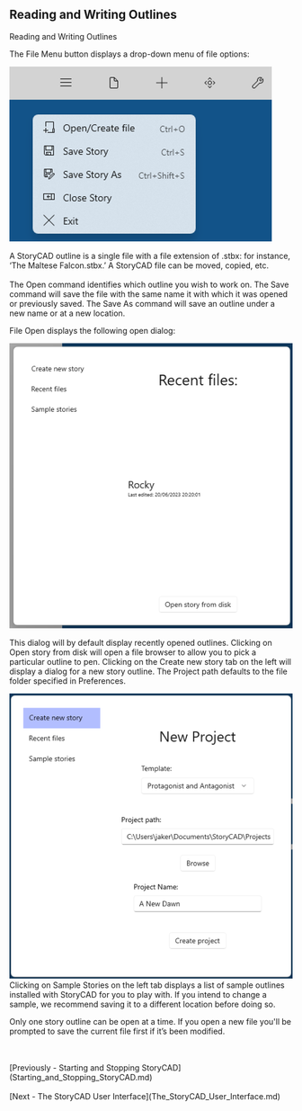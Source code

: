 ## Reading and Writing Outlines ##
Reading and Writing Outlines <br/>

The File Menu button displays a drop-down menu of file options: <br/>

![](File-Menu.png)


A StoryCAD outline is a single file with a file extension of .stbx: for instance, ‘The Maltese Falcon.stbx.’   A StoryCAD file can be moved, copied, etc. <br/>
  <br/>
The Open command identifies which outline you wish to work on. The Save command will save the file with the same name it with which it was opened or previously saved. The Save As command will save an outline under a new name or at a new location.  <br/>

File Open displays the following open dialog: <br/>

![](File-Open-Dialog.png)

This dialog will by default display recently opened outlines. Clicking on Open story from disk will open a file browser to allow you to pick a particular outline to pen.  Clicking on the Create new story tab on the left will display a dialog for a new story outline. The Project path defaults to the file folder specified in Preferences. <br/>

![](Create-New-Outline-Dialog.png)
  <br/>
Clicking on Sample Stories on the left tab displays a list of sample outlines installed with StoryCAD for you to play with. If you intend to change a sample, we recommend saving it to a different location before doing so. <br/>

Only one story outline can be open at a time.  If you open a new file you'll be prompted to save the current file first if it’s been modified. <br/>

 <br/>
 <br/>
[Previously - Starting and Stopping StoryCAD](Starting_and_Stopping_StoryCAD.md) <br/>
 <br/>
[Next - The StoryCAD User Interface](The_StoryCAD_User_Interface.md) <br/>
 <br/>
